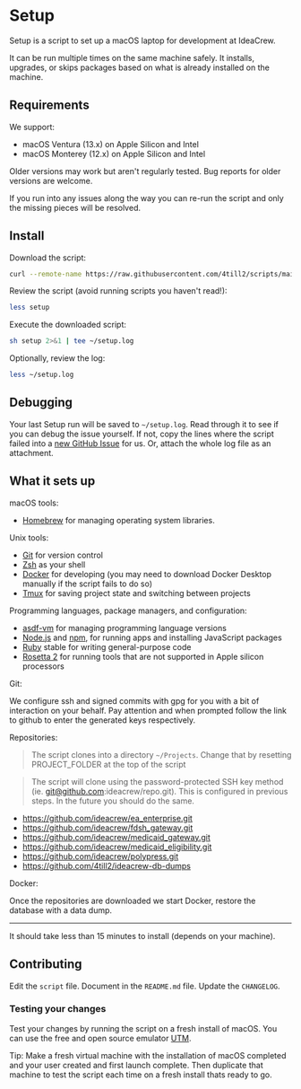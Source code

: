 Setup
======

Setup is a script to set up a macOS laptop for development at IdeaCrew.

It can be run multiple times on the same machine safely.
It installs, upgrades, or skips packages
based on what is already installed on the machine.

Requirements
------------

We support:

* macOS Ventura (13.x) on Apple Silicon and Intel
* macOS Monterey (12.x) on Apple Silicon and Intel

Older versions may work but aren't regularly tested.
Bug reports for older versions are welcome.

If you run into any issues along the way you can re-run the script and only the missing pieces will be resolved.

Install
-------

Download the script:

```sh
curl --remote-name https://raw.githubusercontent.com/4till2/scripts/main/new-mac/setup
```

Review the script (avoid running scripts you haven't read!):

```sh
less setup
```

Execute the downloaded script:

```sh
sh setup 2>&1 | tee ~/setup.log
```

Optionally, review the log:

```sh
less ~/setup.log
```

Debugging
---------

Your last Setup run will be saved to `~/setup.log`.
Read through it to see if you can debug the issue yourself.
If not, copy the lines where the script failed into a
[new GitHub Issue](https://github.com/4till2/scripts/issues/new) for us.
Or, attach the whole log file as an attachment.

What it sets up
---------------

macOS tools:

* [Homebrew] for managing operating system libraries.

[Homebrew]: http://brew.sh/

Unix tools:

* [Git] for version control
* [Zsh] as your shell
* [Docker] for developing (you may need to download Docker Desktop manually if the script fails to do so)
* [Tmux] for saving project state and switching between projects

[Git]: https://git-scm.com/
[Zsh]: http://www.zsh.org/
[Docker]: https://docker.com
[Tmux]: https://github.com/tmux/tmux/wiki

Programming languages, package managers, and configuration:

* [asdf-vm] for managing programming language versions
* [Node.js] and [npm], for running apps and installing JavaScript packages
* [Ruby] stable for writing general-purpose code
* [Rosetta 2] for running tools that are not supported in Apple silicon processors

[Node.js]: http://nodejs.org/
[npm]: https://www.npmjs.org/
[asdf-vm]: https://github.com/asdf-vm/asdf
[Ruby]: https://www.ruby-lang.org/en/
[Rosetta 2]: https://developer.apple.com/documentation/apple-silicon/about-the-rosetta-translation-environment

Git:

We configure ssh and signed commits with gpg for you with a bit of interaction on your behalf.
Pay attention and when prompted follow the link to github to enter the generated keys respectively.

Repositories:

> The script clones into a directory `~/Projects`. Change that by resetting PROJECT_FOLDER at the top of the script

> The script will clone using the password-protected SSH key method (ie. git@github.com:ideacrew/repo.git).
> This is configured in previous steps.
> In the future you should do the same.
- https://github.com/ideacrew/ea_enterprise.git
- https://github.com/ideacrew/fdsh_gateway.git
- https://github.com/ideacrew/medicaid_gateway.git
- https://github.com/ideacrew/medicaid_eligibility.git
- https://github.com/ideacrew/polypress.git
- https://github.com/4till2/ideacrew-db-dumps

Docker:

Once the repositories are downloaded we start Docker, restore the database with a data dump. 

---

It should take less than 15 minutes to install (depends on your machine).

Contributing
------------

Edit the `script` file.
Document in the `README.md` file.
Update the `CHANGELOG`.

### Testing your changes

Test your changes by running the script on a fresh install of macOS.
You can use the free and open source emulator [UTM].

Tip: Make a fresh virtual machine with the installation of macOS completed and
your user created and first launch complete. Then duplicate that machine to test
the script each time on a fresh install thats ready to go.

[UTM]: https://mac.getutm.app
